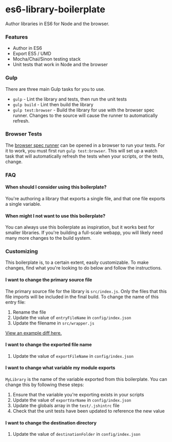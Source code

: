# es6-library-boilerplate

Author libraries in ES6 for Node and the browser.

### Features

- Author in ES6
- Export ES5 / UMD
- Mocha/Chai/Sinon testing stack
- Unit tests that work in Node and the browser

### Gulp

There are three main Gulp tasks for you to use.

- `gulp` - Lint the library and tests, then run the unit tests
- `gulp build` - Lint then build the library
- `gulp test:browser` - Build the library for use with the browser spec runner.
  Changes to the source will cause the runner to automatically refresh.

### Browser Tests

The [browser spec runner](https://github.com/jmeas/es6-library-boilerplate/blob/master/test/runner.html)
can be opened in a browser to run your tests. For it to work, you must first run `gulp test:browser`. This
will set up a watch task that will automatically refresh the tests when your scripts, or the tests, change.

### FAQ

#### When should I consider using this boilerplate?

You're authoring a library that exports a single file, and that one file
exports a single variable.

#### When might I not want to use this boilerplate?

You can always use this boilerplate as inspiration, but it works best for smaller libraries.
If you're building a full-scale webapp, you will likely need many more changes to the build system.

### Customizing

This boilerplate is, to a certain extent, easily customizable. To make changes,
find what you're looking to do below and follow the instructions.

#### I want to change the primary source file

The primary source file for the library is `src/index.js`. Only the files that this
file imports will be included in the final build. To change the name of this entry file:

1. Rename the file
2. Update the value of `entryFileName` in `config/index.json`
3. Update the filename in `src/wrapper.js`

[View an example diff here.](https://github.com/jmeas/es6-library-boilerplate/compare/master...change-entry-file)

#### I want to change the exported file name

1. Update the value of `exportFileName` in `config/index.json`

#### I want to change what variable my module exports

`MyLibrary` is the name of the variable exported from this boilerplate. You can change this by following
these steps:

1. Ensure that the variable you're exporting exists in your scripts
2. Update the value of `exportVarName` in `config/index.json`
3. Update the globals array in the `test/.jshintrc` file
4. Check that the unit tests have been updated to reference the new value

#### I want to change the destination directory

1. Update the value of `destinationFolder` in `config/index.json`
